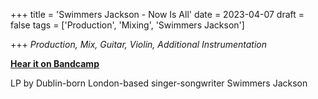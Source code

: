 +++
title = 'Swimmers Jackson - Now Is All'
date = 2023-04-07
draft = false
tags = ['Production', 'Mixing', 'Swimmers Jackson']

+++
_Production, Mix, Guitar, Violin, Additional Instrumentation_

[**Hear it on Bandcamp**](https://swimmersjackson.bandcamp.com/album/now-is-all)

LP by Dublin-born London-based singer-songwriter Swimmers Jackson
